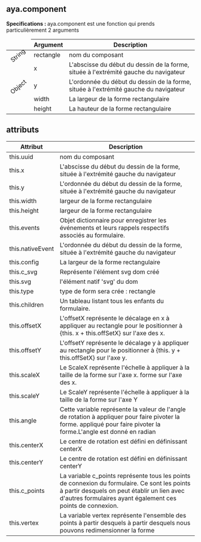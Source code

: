 ## aya.component

<style>
.empty-space{
    visibility:hidden;
    display:inline-block;
    border:none;
}
.table_1 .thead-row,
.table_2 .thead-row {
    border-top:none;
}
.type_style{
    transform:rotate(-40deg);
}
</style>
<body>
<b>Specifications : </b>  aya.component est une fonction qui prends particulièrement 2 arguments
<table class='table_1'>
    <thead>
    <tr class="thead-row">
        <th class="empty-space"></th>
        <th>Argument</th>
        <th>Description</th>
    </tr>
    </thead>
    <tbody>
    <tr>
        <td class="type_style">String</td>
        <td>rectangle</td>
        <td>nom du composant</td>
    </tr>
    <tr>
        <td rowspan='4' class="type_style">Object</td>
        <td>x</td>
        <td>L'abscisse du début du dessin de la forme, située à l'extrémité gauche du navigateur</td>
    </tr>
    <tr>
        <td>y</td>
        <td>L'ordonnée du début du dessin de la forme, située à l'extrémité gauche du navigateur</td>
    </tr>
     <tr>
        <td>width</td>
        <td>La largeur de la forme rectangulaire</td>
    </tr>
     <tr>
        <td>height</td>
        <td>La hauteur de la forme rectangulaire</td>
    </tr>
    </tbody>
</table>

## attributs

<table class='table_2'>
    <thead>
    <tr class="thead-row">
        <th>Attribut</th>
        <th>Description</th>
    </tr>
    </thead>
    <tbody>
    <tr>
        <td>this.uuid</td>
        <td>nom du composant</td>
    </tr>
    <tr>
        <td>this.x</td>
        <td>L'abscisse du début du dessin de la forme, située à l'extrémité gauche du navigateur</td>
    </tr>
    <tr>
        <td>this.y</td>
        <td>L'ordonnée du début du dessin de la forme, située à l'extrémité gauche du navigateur</td>
    </tr>
     <tr>
        <td>this.width</td>
        <td>largeur de la forme rectangulaire</td>
    </tr>
     <tr>
        <td>this.height</td>
        <td>largeur de la forme rectangulaire</td>
    </tr>
        <tr>
        <td>this.events</td>
        <td>Objet dictionnaire pour enregistrer les événements et leurs rappels respectifs associés au formulaire.</td>
    </tr>
    <tr>
        <td>this.nativeEvent</td>
        <td>L'ordonnée du début du dessin de la forme, située à l'extrémité gauche du navigateur</td>
    </tr>
     <tr>
        <td>this.config</td>
        <td>La largeur de la forme rectangulaire</td>
    </tr>
    <tr>
        <td>this.c_svg</td>
        <td>Représente l'élément svg dom créé</td>
    </tr>
     <tr>
        <td>this.svg</td>
        <td>l'élément natif 'svg' du dom</td>
    </tr>
     <tr>
        <td>this.type</td>
        <td>type de form sera crée : rectangle</td>
    </tr>
     <tr>
        <td>this.children</td>
        <td>Un tableau listant tous les enfants du formulaire.</td>
    </tr>
    <tr>
        <td>this.offsetX</td>
        <td>L'offsetX représente le décalage en x à appliquer au rectangle pour le positionner à {this. x + this.offSetX} sur l'axe des x.</td>
    </tr>
     <tr>
        <td>this.offsetY</td>
        <td>L'offsetY représente le décalage y à appliquer au rectangle pour le positionner à {this. y + this.offSetX} sur l'axe y.</td>
    </tr>
     <tr>
        <td>this.scaleX</td>
        <td>Le ScaleX représente l'échelle à appliquer à la taille de la forme sur l'axe x. forme sur l'axe des x.</td>
    </tr>
     <tr>
        <td>this.scaleY</td>
        <td>Le ScaleY représente l'échelle à appliquer à la taille de la forme sur l'axe Y</td>
    </tr>
     <tr>
        <td>this.angle</td>
        <td>Cette variable représente la valeur de l'angle de rotation à appliquer pour faire pivoter la forme. appliqué pour faire pivoter la forme.L'angle est donné en radian</td>
    </tr>
     <tr>
        <td>this.centerX</td>
        <td>Le centre de rotation est défini en définissant centerX</td>
    </tr>
     <tr>
        <td>this.centerY</td>
        <td>Le centre de rotation est défini en définissant centerY</td>
    </tr>
     <tr>
        <td>this.c_points</td>
        <td>La variable c_points représente tous les points de connexion du formulaire. Ce sont les points à partir desquels on peut établir un lien avec d'autres formulaires ayant également ces points de connexion.</td>
    </tr>
     <tr>
        <td>this.vertex</td>
        <td>La variable vertex représente l'ensemble des points à partir desquels à partir desquels nous pouvons redimensionner la forme</td>
    </tr>
    </tbody>
</table>
</body>
